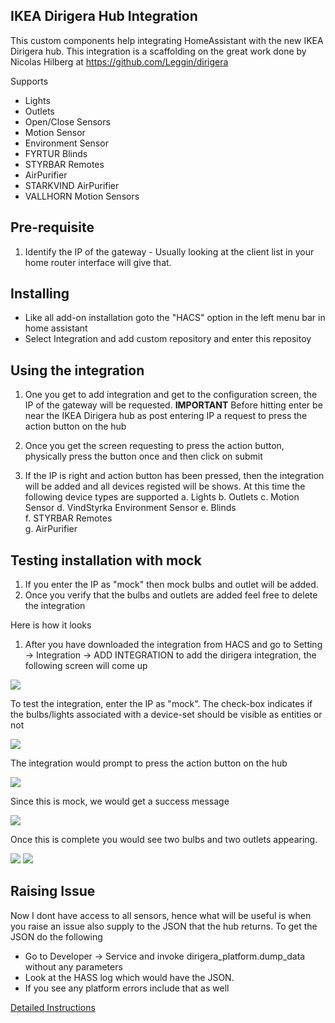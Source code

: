 ## IKEA Dirigera Hub Integration
This custom components help integrating HomeAssistant with the new IKEA Dirigera hub. This integration is a scaffolding on the great work done by Nicolas Hilberg  at https://github.com/Leggin/dirigera

Supports
* Lights
* Outlets
* Open/Close Sensors
* Motion Sensor
* Environment Sensor
* FYRTUR Blinds               
* STYRBAR Remotes      
* AirPurifier
* STARKVIND AirPurifier
* VALLHORN Motion Sensors

## Pre-requisite
1. Identify the IP of the gateway - Usually looking at the client list in your home router interface will give that.

## Installing
- Like all add-on installation goto the "HACS" option in the left menu bar in home assistant
- Select Integration and add custom repository and enter this repositoy

## Using the integration
1. One you get to add integration and get to the configuration screen, the IP of the gateway will be requested. 
   **IMPORTANT**
   Before hitting enter be near the IKEA Dirigera hub as post entering IP a request to press the action button on the hub

2. Once you get the screen requesting to press the action button, physically press the button once and then click on submit

3. If the IP is right and action button has been pressed, then the integration will be added and all devices registed will be shows. At this time the following device types are supported
    a. Lights
    b. Outlets
    c. Motion Sensor
    d. VindStyrka Environment Sensor
    e. Blinds               
    f. STYRBAR Remotes      
    g. AirPurifier

## Testing installation with mock
1. If you enter the IP as "mock" then mock bulbs and outlet will be added.
2. Once you verify that the bulbs and outlets are added feel free to delete the integration

Here is how it looks

1. After you have downloaded the integration from HACS and go to Setting -> Integration -> ADD INTEGRATION to add the dirigera integration, the following screen will come up

![](https://github.com/sanjoyg/dirigera_platform/blob/main/screenshots/config-ip-details.png)

To test the integration, enter the IP as "mock". The check-box indicates if the bulbs/lights associated with a device-set should be visible as entities or not

![](https://github.com/sanjoyg/dirigera_platform/blob/main/screenshots/config-mock.png)

The integration would prompt to press the action button on the hub

![](https://github.com/sanjoyg/dirigera_platform/blob/main/screenshots/config-press-action.png)

Since this is mock, we would get a success message

![](https://github.com/sanjoyg/dirigera_platform/blob/main/screenshots/config-hub-setup-complete-mock.png)

Once this is complete you would see two bulbs and two outlets appearing.

![](https://github.com/sanjoyg/dirigera_platform/blob/main/screenshots/mock-lights.png)
![](https://github.com/sanjoyg/dirigera_platform/blob/main/screenshots/mock-outlets.png)

## Raising Issue

Now I dont have access to all sensors, hence what will be useful is when you raise an issue also supply to the JSON that the hub returns.
To get the JSON do the following

* Go to Developer -> Service and invoke dirigera_platform.dump_data without any parameters
* Look at the HASS log which would have the JSON. 
* If you see any platform errors include that as well

[Detailed Instructions](https://github.com/sanjoyg/dirigera_platform/wiki/Calling-dump_data-to-dump-the-JSON)


